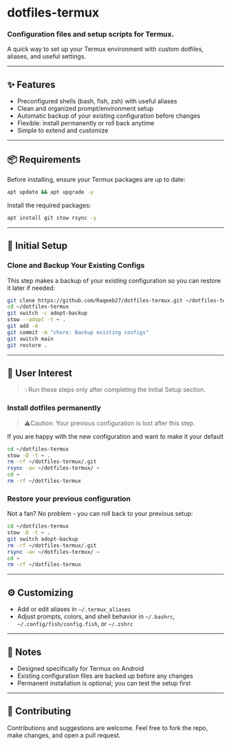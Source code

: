 # dotfiles-termux
### Configuration files and setup scripts for Termux.
A quick way to set up your Termux environment with custom dotfiles, aliases, and useful settings.

---

## ✨ Features
- Preconfigured shells (bash, fish, zsh) with useful aliases  
- Clean and organized prompt/environment setup  
- Automatic backup of your existing configuration before changes  
- Flexible: install permanently or roll back anytime  
- Simple to extend and customize  

---

## 📦 Requirements

Before installing, ensure your Termux packages are up to date:

```bash
apt update && apt upgrade -y
```

Install the required packages:

```bash
apt install git stow rsync -y
```

---

## 🚀 Initial Setup  
### Clone and Backup Your Existing Configs

This step makes a backup of your existing configuration so you can restore it later if needed:

```bash
git clone https://github.com/Raqeeb27/dotfiles-termux.git ~/dotfiles-termux
cd ~/dotfiles-termux
git switch -c adopt-backup
stow --adopt -t ~ .
git add -A
git commit -m "chore: Backup existing configs"
git switch main
git restore .
```

---

## 🤩 User Interest
> 💡Run these steps only after completing the Initial Setup section.

### Install dotfiles permanently
> ⚠️Caution: Your previous configuration is lost after this step.

If you are happy with the new configuration and want to make it your default

```bash
cd ~/dotfiles-termux
stow -D -t ~ .
rm -rf ~/dotfiles-termux/.git
rsync -av ~/dotfiles-termux/ ~
cd ~
rm -rf ~/dotfiles-termux
```

### Restore your previous configuration
Not a fan? No problem - you can roll back to your previous setup:

```bash
cd ~/dotfiles-termux
stow -D -t ~ .
git switch adopt-backup
rm -rf ~/dotfiles-termux/.git
rsync -av ~/dotfiles-termux/ ~
cd ~
rm -rf ~/dotfiles-termux
```

---

## ⚙️ Customizing
- Add or edit aliases in `~/.termux_aliases`
- Adjust prompts, colors, and shell behavior in `~/.bashrc`, `~/.config/fish/config.fish`, or `~/.zshrc`

---

## 📝 Notes
- Designed specifically for Termux on Android  
- Existing configuration files are backed up before any changes  
- Permanent installation is optional; you can test the setup first  

---

## 🤝 Contributing
Contributions and suggestions are welcome.
Feel free to fork the repo, make changes, and open a pull request.
